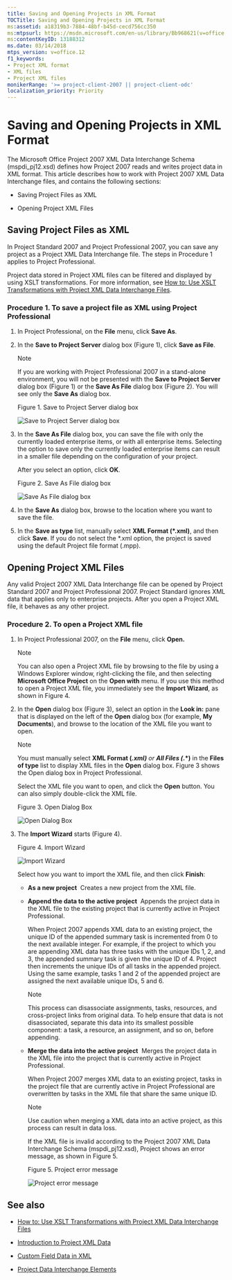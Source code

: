 ```yaml
---
title: Saving and Opening Projects in XML Format
TOCTitle: Saving and Opening Projects in XML Format
ms:assetid: a18319b3-7884-48bf-b45d-cecd756cc350
ms:mtpsurl: https://msdn.microsoft.com/en-us/library/Bb968621(v=office.12)
ms:contentKeyID: 13188312
ms.date: 03/14/2018
mtps_version: v=office.12
f1_keywords:
- Project XML format
- XML files
- Project XML files
monikerRange: '>= project-client-2007 || project-client-odc'
localization_priority: Priority
---
```


# Saving and Opening Projects in XML Format




The Microsoft Office Project 2007 XML Data Interchange Schema (mspdi\_pj12.xsd) defines how Project 2007 reads and writes project data in XML format. This article describes how to work with Project 2007 XML Data Interchange files, and contains the following sections:

  - Saving Project Files as XML

  - Opening Project XML Files

## Saving Project Files as XML

In Project Standard 2007 and Project Professional 2007, you can save any project as a Project XML Data Interchange file. The steps in Procedure 1 applies to Project Professional.

Project data stored in Project XML files can be filtered and displayed by using XSLT transformations. For more information, see [How to: Use XSLT Transformations with Project XML Data Interchange Files](how-to-use-xslt-transformations-with-project-xml-data-interchange-files.md).

### Procedure 1. To save a project file as XML using Project Professional

1. In Project Professional, on the **File** menu, click **Save As**.

2. In the **Save to Project Server** dialog box (Figure 1), click **Save as File**.
    
    > [!NOTE]
    > If you are working with Project Professional 2007 in a stand-alone environment, you will not be presented with the <STRONG>Save to Project Server</STRONG> dialog box (Figure 1) or the <STRONG>Save As File</STRONG> dialog box (Figure 2). You will see only the <STRONG>Save As</STRONG> dialog box.
        
    Figure 1. Save to Project Server dialog box
          
    ![Save to Project Server dialog box](images\bb968621-save-to-project-server.gif)

3.  In the **Save As File** dialog box, you can save the file with only the currently loaded enterprise items, or with all enterprise items. Selecting the option to save only the currently loaded enterprise items can result in a smaller file depending on the configuration of your project.
    
    After you select an option, click **OK**.
    
    Figure 2. Save As File dialog box
     
    ![Save As File dialog box](images\bb968621-save-as-file.gif)

4.  In the **Save As** dialog box, browse to the location where you want to save the file.

5.  In the **Save as type** list, manually select **XML Format (\*.xml)**, and then click **Save**. If you do not select the \*.xml option, the project is saved using the default Project file format (.mpp).

## Opening Project XML Files

Any valid Project 2007 XML Data Interchange file can be opened by Project Standard 2007 and Project Professional 2007. Project Standard ignores XML data that applies only to enterprise projects. After you open a Project XML file, it behaves as any other project.

### Procedure 2. To open a Project XML file

1.  In Project Professional 2007, on the **File** menu, click **Open.**
    
    > [!NOTE]
    > You can also open a Project XML file by browsing to the file by using a Windows Explorer window, right-clicking the file, and then selecting <STRONG>Microsoft Office Project</STRONG> on the <STRONG>Open with</STRONG> menu. If you use this method to open a Project XML file, you immediately see the <STRONG>Import Wizard</STRONG>, as shown in Figure 4.


2.  In the **Open** dialog box (Figure 3), select an option in the **Look in:** pane that is displayed on the left of the **Open** dialog box (for example, **My Documents**), and browse to the location of the XML file you want to open.
    
    > [!NOTE]
    > You must manually select <STRONG>XML Format (*.xml)</STRONG> or <STRONG>All Files (*.*)</STRONG> in the <STRONG>Files of type</STRONG> list to display XML files in the <STRONG>Open</STRONG> dialog box. Figure 3 shows the Open dialog box in Project Professional.

    Select the XML file you want to open, and click the **Open** button. You can also simply double-click the XML file.
    
    Figure 3. Open Dialog Box
    
    ![Open Dialog Box](images\bb968621-open-my-projects.gif)

3.  The **Import Wizard** starts (Figure 4).
    
    Figure 4. Import Wizard
    
    ![Import Wizard](images\bb968621-import-wizard.gif)
    
    Select how you want to import the XML file, and then click **Finish**:
    
      - **As a new project**  Creates a new project from the XML file.
    
      - **Append the data to the active project**  Appends the project data in the XML file to the existing project that is currently active in Project Professional.
        
        When Project 2007 appends XML data to an existing project, the unique ID of the appended summary task is incremented from 0 to the next available integer. For example, if the project to which you are appending XML data has three tasks with the unique IDs 1, 2, and 3, the appended summary task is given the unique ID of 4. Project then increments the unique IDs of all tasks in the appended project. Using the same example, tasks 1 and 2 of the appended project are assigned the next available unique IDs, 5 and 6.
        
        > [!NOTE]
        > This process can disassociate assignments, tasks, resources, and cross-project links from original data. To help ensure that data is not disassociated, separate this data into its smallest possible component: a task, a resource, an assignment, and so on, before appending.

      - **Merge the data into the active project**  Merges the project data in the XML file into the project that is currently active in Project Professional.
        
        When Project 2007 merges XML data to an existing project, tasks in the project file that are currently active in Project Professional are overwritten by tasks in the XML file that share the same unique ID.
        
        > [!NOTE]
        > Use caution when merging a XML data into an active project, as this process can result in data loss.

        If the XML file is invalid according to the Project 2007 XML Data Interchange Schema (mspdi\_pj12.xsd), Project shows an error message, as shown in Figure 5.
        
        Figure 5. Project error message
         
        ![Project error message](images\bb968621-error-message.gif)

## See also

- [How to: Use XSLT Transformations with Project XML Data Interchange Files](how-to-use-xslt-transformations-with-project-xml-data-interchange-files.md)

- [Introduction to Project XML Data](introduction-to-project-xml-data.md)

- [Custom Field Data in XML](custom-field-data-in-xml.md)

- [Project Data Interchange Elements](project-data-interchange-elements.md)

